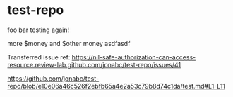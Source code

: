 # test-repo

foo bar testing again!

more $money and $other money
asdfasdf

Transferred issue ref: https://nil-safe-authorization-can-access-resource.review-lab.github.com/jonabc/test-repo/issues/41

https://github.com/jonabc/test-repo/blob/e10e06a46c526f2ebfb65a4e2a53c79b8d74c1da/test.md#L1-L11
